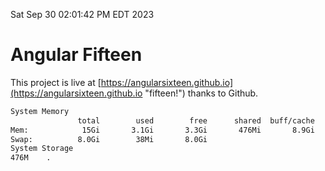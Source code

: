 Sat Sep 30 02:01:42 PM EDT 2023

# Angular Fifteen


This project is live at [https://angularsixteen.github.io](https://angularsixteen.github.io "fifteen!") thanks to Github.

```bash
System Memory
               total        used        free      shared  buff/cache   available
Mem:            15Gi       3.1Gi       3.3Gi       476Mi       8.9Gi        11Gi
Swap:          8.0Gi        38Mi       8.0Gi
System Storage
476M	.
```
